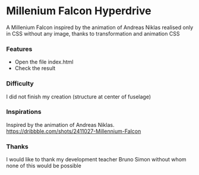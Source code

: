 # Millenium Falcon Hyperdrive

A Millenium Falcon inspired by the animation of Andreas Niklas realised only in CSS without any image, thanks to transformation and animation CSS

### Features

  - Open the file index.html
  - Check the result

### Difficulty

I did not finish my creation (structure at center of fuselage)

### Inspirations

Inspired by the animation of Andreas Niklas.
https://dribbble.com/shots/2411027-Millennium-Falcon

### Thanks

I would like to thank my development teacher Bruno Simon without whom none of this would be possible
